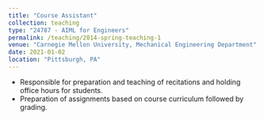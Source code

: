 ```yaml
---
title: "Course Assistant"
collection: teaching
type: "24787 - AIML for Engineers"
permalink: /teaching/2014-spring-teaching-1
venue: "Carnegie Mellon University, Mechanical Engineering Department"
date: 2021-01-02
location: "Pittsburgh, PA"
---
```


* Responsible for preparation and teaching of recitations and holding office hours for students.
* Preparation of assignments based on course curriculum followed by grading.
<!-- 
Heading 1
======

Heading 2
======

Heading 3
====== -->